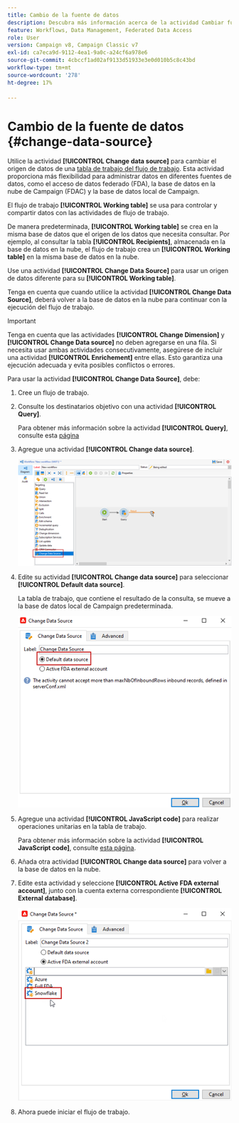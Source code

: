 ```yaml
---
title: Cambio de la fuente de datos
description: Descubra más información acerca de la actividad Cambiar fuente de datos
feature: Workflows, Data Management, Federated Data Access
role: User
version: Campaign v8, Campaign Classic v7
exl-id: ca7eca9d-9112-4ea1-9a0c-a24cf6a978e6
source-git-commit: 4cbccf1ad02af9133d51933e3e0d010b5c8c43bd
workflow-type: tm+mt
source-wordcount: '278'
ht-degree: 17%

---
```


# Cambio de la fuente de datos {#change-data-source}

Utilice la actividad **[!UICONTROL Change data source]** para cambiar el origen de datos de una [tabla de trabajo del flujo de trabajo](use-workflow-data.md#workflow-temporary-work-table). Esta actividad proporciona más flexibilidad para administrar datos en diferentes fuentes de datos, como el acceso de datos federado (FDA), la base de datos en la nube de Campaign (FDAC) y la base de datos local de Campaign.

El flujo de trabajo **[!UICONTROL Working table]** se usa para controlar y compartir datos con las actividades de flujo de trabajo.

De manera predeterminada, **[!UICONTROL Working table]** se crea en la misma base de datos que el origen de los datos que necesita consultar.
Por ejemplo, al consultar la tabla **[!UICONTROL Recipients]**, almacenada en la base de datos en la nube, el flujo de trabajo crea un **[!UICONTROL Working table]** en la misma base de datos en la nube.

Use una actividad **[!UICONTROL Change Data Source]** para usar un origen de datos diferente para su **[!UICONTROL Working table]**.

Tenga en cuenta que cuando utilice la actividad **[!UICONTROL Change Data Source]**, deberá volver a la base de datos en la nube para continuar con la ejecución del flujo de trabajo.

>[!IMPORTANT]
>
>Tenga en cuenta que las actividades **[!UICONTROL Change Dimension]** y **[!UICONTROL Change Data source]** no deben agregarse en una fila. Si necesita usar ambas actividades consecutivamente, asegúrese de incluir una actividad **[!UICONTROL Enrichement]** entre ellas. Esto garantiza una ejecución adecuada y evita posibles conflictos o errores.

Para usar la actividad **[!UICONTROL Change Data Source]**, debe:

1. Cree un flujo de trabajo.

1. Consulte los destinatarios objetivo con una actividad **[!UICONTROL Query]**.

   Para obtener más información sobre la actividad **[!UICONTROL Query]**, consulte esta [página](query.md#create-a-query)

1. Agregue una actividad **[!UICONTROL Change data source]**.

   ![](assets/change-data-source.png)

1. Edite su actividad **[!UICONTROL Change data source]** para seleccionar **[!UICONTROL Default data source]**.

   La tabla de trabajo, que contiene el resultado de la consulta, se mueve a la base de datos local de Campaign predeterminada.

   ![](assets/change-data-source_2.png)

1. Agregue una actividad **[!UICONTROL JavaScript code]** para realizar operaciones unitarias en la tabla de trabajo.

   Para obtener más información sobre la actividad **[!UICONTROL JavaScript code]**, consulte [esta página](sql-code-and-javascript-code.md#javascript-code).

1. Añada otra actividad **[!UICONTROL Change data source]** para volver a la base de datos en la nube.

1. Edite esta actividad y seleccione **[!UICONTROL Active FDA external account]**, junto con la cuenta externa correspondiente **[!UICONTROL External database]**.

   ![](assets/change-data-source_3.png)

1. Ahora puede iniciar el flujo de trabajo.
